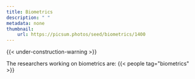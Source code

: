 ```yaml
---
title: Biometrics
description: " "
metadata: none
thumbnail: 
    url: https://picsum.photos/seed/biometrics/1400
---
```


{{< under-construction-warning >}}

The researchers working on biometrics are:
{{< people tag="biometrics" >}}
